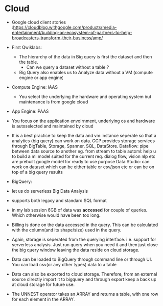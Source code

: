 # Cloud

* Google cloud client stories :https://cloudblog.withgoogle.com/products/media-entertainment/building-an-ecosystem-of-partners-to-help-broadcasters-transform-their-business/amp/

* First Qwiklabs:
  * The hierarchy of the data in Big query is first the dataset and then the table. 
      * Can we query a dataset without a table ?
  * Big Query also enables us to Analyze data without a VM (compute engine or app engine)

* Compute Engine: IAAS
  * You select the underlying the hardware and operating system but maintenance is from google cloud
  
* App Engine: PAAS
 * You focus on the application envoirnment, underlying os and hardware is autoselected and maintained by cloud

* It is a best practice to keep the data and vm instance seperate so that a analytics (big query) can work on data. GCP provides storage services through BigTable, Storage, Spanner, SQL, DataStore.
Dataflow: pipe between data source to another eg. from stream to table
automl: help u to build a ml model suited for the current req. 
dialog flow, vision nlp etc are prebuilt google model for ready to use purpose
Data Studio: can work on dataset which can be either table or csv/json etc or can be on top of a big query results


* BigQuery:
 * let us do serverless Big Data Analysis
 * supports both legacy and standard SQL format
 * in my lab session 6GB of data was **accessed** for couple of queries. Which otherwise would have been too long.
 * Billing is done on the data accessed in the query. This can be calculated with the column(and its shape/size) used in the query.
 * Again, storage is seperated from the querying interface. i.e. support for serverless analysis. Just run query when you need it and then just close the big query window leaving the data reside on cloud storage.
 * Data can be loaded to BigQuery through command line or through UI. You can load csv(or any other types) data to a table
 * Data can also be exported to cloud storage. Therefore, from an external source directly import it to bigquery and through export keep a back up at cloud storage for future use.
 
 * The UNNEST operator takes an ARRAY and returns a table, with one row for each element in the ARRAY. 

